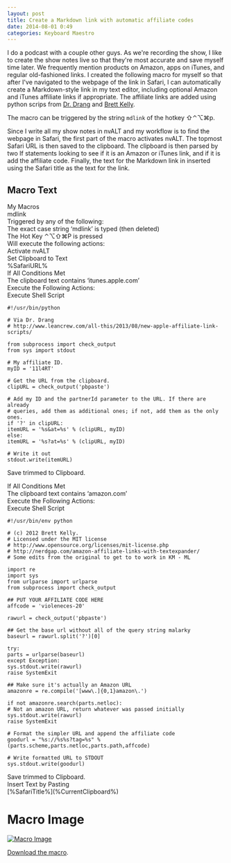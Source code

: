 ```yaml
---
layout: post
title: Create a Markdown link with automatic affiliate codes
date: 2014-08-01 0:49  
categories: Keyboard Maestro
---
```

I do a podcast with a couple other guys. As we're recording the show, I like to create the show notes live so that they're most accurate and save myself time later. We frequently mention products on Amazon, apps on iTunes, and regular old-fashioned links. I created the following macro for myself so that after I've navigated to the webpage of the link in Safari, I can automatically create a Markdown-style link in my text editor, including optional Amazon and iTunes affiliate links if appropriate. The affiliate links are added using python scrips from [Dr. Drang][1] and [Brett Kelly][2].

The macro can be triggered by the string `mdlink` of the hotkey ⇧⌃⌥⌘p.

Since I write all my show notes in nvALT and my workflow is to find the webpage in Safari, the first part of the macro activates nvALT. The topmost Safari URL is then saved to the clipboard. The clipboard is then parsed by two If statements looking to see if it is an Amazon or iTunes link, and if it is add the affiliate code. Finally, the text for the Markdown link in inserted using the Safari title as the text for the link.

## Macro Text

My Macros  
mdlink  
Triggered by any of the following:  
The exact case string ‘mdlink’ is typed (then deleted)  
The Hot Key ⌃⌥⇧⌘P is pressed  
Will execute the following actions:  
Activate nvALT  
Set Clipboard to Text  
%SafariURL%  
If All Conditions Met  
The clipboard text contains ‘itunes.apple.com’  
Execute the Following Actions:  
Execute Shell Script  

    #!/usr/bin/python
    
    # Via Dr. Drang
    # http://www.leancrew.com/all-this/2013/08/new-apple-affiliate-link-scripts/
    
    from subprocess import check_output
    from sys import stdout
    
    # My affiliate ID.
    myID = '11l4RT'
    
    # Get the URL from the clipboard.
    clipURL = check_output('pbpaste')
    
    # Add my ID and the partnerId parameter to the URL. If there are already
    # queries, add them as additional ones; if not, add them as the only ones.
    if '?' in clipURL:
    itemURL = '%s&at=%s' % (clipURL, myID)
    else:
    itemURL = '%s?at=%s' % (clipURL, myID)
    
    # Write it out
    stdout.write(itemURL)
Save trimmed to Clipboard.  

If All Conditions Met  
The clipboard text contains ‘amazon.com’  
Execute the Following Actions:  
Execute Shell Script  

    #!/usr/bin/env python
    
    # (c) 2012 Brett Kelly.
    # Licensed under the MIT license
    # http://www.opensource.org/licenses/mit-license.php
    # http://nerdgap.com/amazon-affiliate-links-with-textexpander/
    # Some edits from the original to get to to work in KM - ML
    
    import re
    import sys
    from urlparse import urlparse
    from subprocess import check_output
    
    ## PUT YOUR AFFILIATE CODE HERE
    affcode = 'violeneces-20'
    
    rawurl = check_output('pbpaste')
    
    ## Get the base url without all of the query string malarky
    baseurl = rawurl.split('?')[0] 
    
    try:
    parts = urlparse(baseurl)
    except Exception:
    sys.stdout.write(rawurl)
    raise SystemExit
    
    ## Make sure it's actually an Amazon URL
    amazonre = re.compile('[www\.]{0,1}amazon\.')
    
    if not amazonre.search(parts.netloc):
    # Not an amazon URL, return whatever was passed initially
    sys.stdout.write(rawurl)
    raise SystemExit
    
    # Format the simpler URL and append the affiliate code
    goodurl = "%s://%s%s?tag=%s" % (parts.scheme,parts.netloc,parts.path,affcode)
    
    # Write formatted URL to STDOUT
    sys.stdout.write(goodurl)

Save trimmed to Clipboard.  
Insert Text by Pasting  
\[%SafariTitle%](%CurrentClipboard%)  

# Macro Image

[![Macro Image](https://dl.dropboxusercontent.com/u/3950369/blog_images/Markdown%20link%20with%20affiliate%20codes.jpg)](https://dl.dropboxusercontent.com/u/3950369/blog_images/Markdown%20link%20with%20affiliate%20codes.jpg) 

[Download the macro](https://dl.dropboxusercontent.com/u/3950369/blog_images/Create%20Markdown%20link%20with%20affiliate%20codes.kmmacros). 



  [1]: http://www.leancrew.com/all-this/2013/08/new-apple-affiliate-link-scripts/
  [2]: http://nerdgap.com/amazon-affiliate-links-with-textexpander/